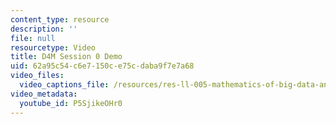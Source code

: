 ```yaml
---
content_type: resource
description: ''
file: null
resourcetype: Video
title: D4M Session 0 Demo
uid: 62a95c54-c6e7-150c-e75c-daba9f7e7a68
video_files:
  video_captions_file: /resources/res-ll-005-mathematics-of-big-data-and-machine-learning-january-iap-2020/lecture-notes/d4m-session-0-demo/P5SjikeOHr0.vtt
video_metadata:
  youtube_id: P5SjikeOHr0
---
```

